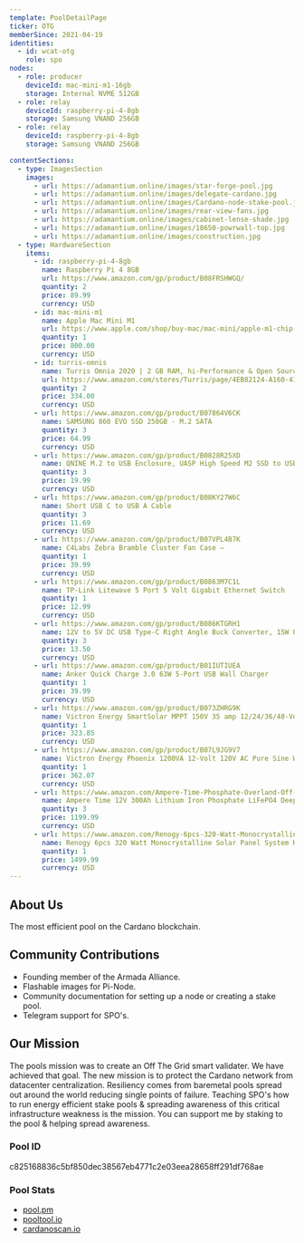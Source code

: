 ```yaml
---
template: PoolDetailPage
ticker: OTG
memberSince: 2021-04-19
identities:
  - id: wcat-otg
    role: spo
nodes:
  - role: producer
    deviceId: mac-mini-m1-16gb
    storage: Internal NVME 512GB
  - role: relay
    deviceId: raspberry-pi-4-8gb
    storage: Samsung VNAND 256GB
  - role: relay
    deviceId: raspberry-pi-4-8gb
    storage: Samsung VNAND 256GB

contentSections:
  - type: ImagesSection
    images:
      - url: https://adamantium.online/images/star-forge-pool.jpg
      - url: https://adamantium.online/images/delegate-cardano.jpg
      - url: https://adamantium.online/images/Cardano-node-stake-pool.jpg
      - url: https://adamantium.online/images/rear-view-fans.jpg
      - url: https://adamantium.online/images/cabinet-lense-shade.jpg
      - url: https://adamantium.online/images/18650-powrwall-top.jpg
      - url: https://adamantium.online/images/construction.jpg
  - type: HardwareSection
    items:
      - id: raspberry-pi-4-8gb
        name: Raspberry Pi 4 8GB
        url: https://www.amazon.com/gp/product/B08FRSHWGQ/
        quantity: 2
        price: 89.99
        currency: USD
      - id: mac-mini-m1
        name: Apple Mac Mini M1
        url: https://www.apple.com/shop/buy-mac/mac-mini/apple-m1-chip-with-8-core-cpu-and-8-core-gpu-256gb
        quantity: 1
        price: 800.00
        currency: USD
      - id: turris-omnis
        name: Turris Omnia 2020 | 2 GB RAM, hi-Performance & Open Source Router
        url: https://www.amazon.com/stores/Turris/page/4EB82124-A160-4117-9404-00DA2DF8FE26
        quantity: 2
        price: 334.00
        currency: USD
      - url: https://www.amazon.com/gp/product/B07864V6CK
        name: SAMSUNG 860 EVO SSD 250GB - M.2 SATA
        quantity: 3
        price: 64.99
        currency: USD
      - url: https://www.amazon.com/gp/product/B0828R25XD
        name: QNINE M.2 to USB Enclosure, UASP High Speed M2 SSD to USB C Adapter
        quantity: 3
        price: 19.99
        currency: USD
      - url: https://www.amazon.com/gp/product/B08KY27W6C
        name: Short USB C to USB A Cable
        quantity: 3
        price: 11.69
        currency: USD
      - url: https://www.amazon.com/gp/product/B07VPL4B7K
        name: C4Labs Zebra Bramble Cluster Fan Case –
        quantity: 1
        price: 39.99
        currency: USD
      - url: https://www.amazon.com/gp/product/B0863M7C1L
        name: TP-Link Litewave 5 Port 5 Volt Gigabit Ethernet Switch
        quantity: 1
        price: 12.99
        currency: USD
      - url: https://www.amazon.com/gp/product/B086KTGRH1
        name: 12V to 5V DC USB Type-C Right Angle Buck Converter, 15W Output, 3A
        quantity: 3
        price: 13.50
        currency: USD
      - url: https://www.amazon.com/gp/product/B01IUTIUEA
        name: Anker Quick Charge 3.0 63W 5-Port USB Wall Charger
        quantity: 1
        price: 39.99
        currency: USD
      - url: https://www.amazon.com/gp/product/B073ZHRG9K
        name: Victron Energy SmartSolar MPPT 150V 35 amp 12/24/36/48-Volt Solar Charge Controller (Bluetooth)
        quantity: 1
        price: 323.85
        currency: USD
      - url: https://www.amazon.com/gp/product/B07L9JG9V7
        name: Victron Energy Phoenix 1200VA 12-Volt 120V AC Pure Sine Wave Inverter
        quantity: 1
        price: 362.07
        currency: USD
      - url: https://www.amazon.com/Ampere-Time-Phosphate-Overland-Off-Grid/dp/B08K7HZ6KZ/
        name: Ampere Time 12V 300Ah Lithium Iron Phosphate LiFePO4 Deep Cycle Battery
        quantity: 3
        price: 1199.99
        currency: USD
      - url: https://www.amazon.com/Renogy-6pcs-320-Watt-Monocrystalline/dp/B08D6G6996
        name: Renogy 6pcs 320 Watt Monocrystalline Solar Panel System Kit
        quantity: 1
        price: 1499.99
        currency: USD
---
```


## About Us

The most efficient pool on the Cardano blockchain.


## Community Contributions

- Founding member of the Armada Alliance.
- Flashable images for Pi-Node.
- Community documentation for setting up a node or creating a stake pool.
- Telegram support for SPO's.

## Our Mission

The pools mission was to create an Off The Grid smart validater. We have achieved that goal. The new mission is to protect the Cardano network from datacenter centralization. Resiliency comes from baremetal pools spread out around the world reducing single points of failure. Teaching SPO's how to run energy efficient stake pools & spreading awareness of this critical infrastructure weakness is the mission. You can support me by staking to the pool & helping spread awareness.

### Pool ID

c825168836c5bf850dec38567eb4771c2e03eea28658ff291df768ae

### Pool Stats

- [pool.pm](https://pool.pm/c825168836c5bf850dec38567eb4771c2e03eea28658ff291df768ae)
- [pooltool.io](https://pooltool.io/pool/c825168836c5bf850dec38567eb4771c2e03eea28658ff291df768ae)
- [cardanoscan.io](https://cardanoscan.io/pool/c825168836c5bf850dec38567eb4771c2e03eea28658ff291df768ae)